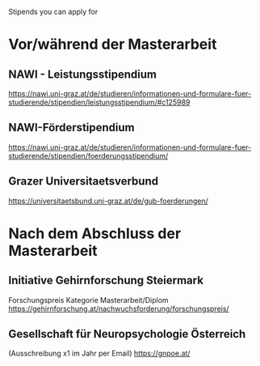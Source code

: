Stipends you can apply for

# Vor/während der Masterarbeit
## NAWI - Leistungsstipendium
https://nawi.uni-graz.at/de/studieren/informationen-und-formulare-fuer-studierende/stipendien/leistungsstipendium/#c125989
## NAWI-Förderstipendium
https://nawi.uni-graz.at/de/studieren/informationen-und-formulare-fuer-studierende/stipendien/foerderungsstipendium/
## Grazer Universitaetsverbund
https://universitaetsbund.uni-graz.at/de/gub-foerderungen/
# Nach dem Abschluss der Masterarbeit
## Initiative Gehirnforschung Steiermark
Forschungspreis Kategorie Masterarbeit/Diplom
https://gehirnforschung.at/nachwuchsforderung/forschungspreis/
## Gesellschaft für Neuropsychologie Österreich
(Ausschreibung x1 im Jahr per Email)
https://gnpoe.at/
